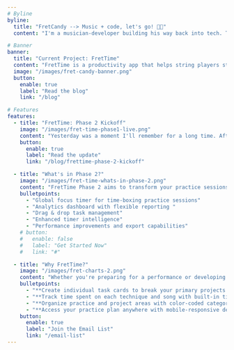 ```yaml
---
# Byline
byline:
  title: "FretCandy --> Music + code, let's go! 🎸🚀"
  content: "I'm a musician-developer building his way back into tech. This is my blog about music apps, building in public, and sharing the ride. Follow along for all the highs, lows, and weird ideas..."

# Banner
banner:
  title: "Current Project: FretTime"
  content: "FretTime is a productivity app that helps string players structure their practice sessions with task cards and built-in timers. Instead of scattered practice notes, you get a system designed around how musicians actually work – so, you can chunk your techniques and tunes into focused daily tasks while tracking your progress. <br /><br />Right now, I'm in Phase 2, and I'm adding a global count-down timer, an analytics dashboard, drag & drop functionality, and some other good stuff."
  image: "/images/fret-candy-banner.png"
  button:
    enable: true
    label: "Read the blog"
    link: "/blog"

# Features
features:
  - title: "FretTime: Phase 2 Kickoff"
    image: "/images/fret-time-phase1-live.png"
    content: "Yesterday was a moment I'll remember for a long time. After 14 days of focused development, **FretTime Phase 1** went live at <ins>[frettime.com](https://www.frettime.com)</ins>. 🎉"
    button:
      enable: true
      label: "Read the update"
      link: "/blog/frettime-phase-2-kickoff"

  - title: "What's in Phase 2?"
    image: "/images/fret-time-whats-in-phase-2.png"
    content: "FretTime Phase 2 aims to transform your practice sessions from simple task management into intelligent practice analytics and advanced workflow tools. Building on Phase 1, these features can help musicians understand their practice patterns and optimize their development time. Phase 2 includes:"
    bulletpoints:
      - "Global focus timer for time-boxing practice sessions"
      - "Analytics dashboard with flexible reporting "
      - "Drag & drop task management"
      - "Enhanced timer intelligence"
      - "Performance improvements and export capabilities"
    # button:
    #   enable: false
    #   label: "Get Started Now"
    #   link: "#"

  - title: "Why FretTime?"
    image: "/images/fret-charts-2.png"
    content: "Whether you're preparing for a performance or developing your technical skills, FretTime helps you practice more intentionally and less chaotically. Some key ways to take advantage of FretTime's features include:"
    bulletpoints:
      - "**Create individual task cards to break your primary projects and practice areas into manageable chunks** → Skip the overwhelming practice lists, and organize your work into focused sessions that build momentum"
      - "**Track time spent on each technique and song with built-in timers** → Monitor your practice habits and ensure you're giving adequate attention to every aspect of your development"
      - "**Organize practice and project areas with color-coded categories** → Separate daily technique work from song preparation, repertoire building, and creative projects without losing focus"
      - "**Access your practice plan anywhere with mobile-responsive design** → Whether you're in the practice room, on stage, or traveling, your organized practice session is always available"
    button:
      enable: true
      label: "Join the Email List"
      link: "/email-list"
---
```


